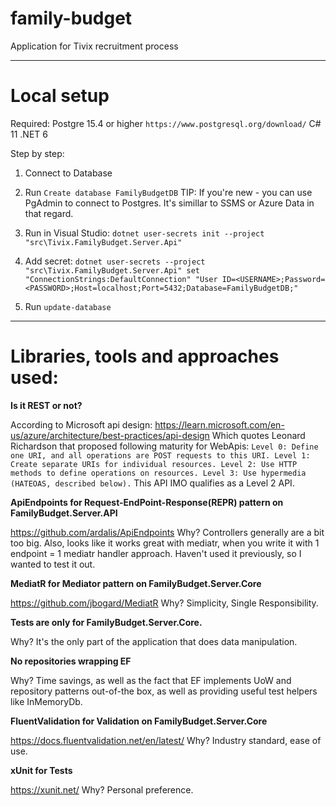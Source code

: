 # family-budget

Application for Tivix recruitment process

---
# Local setup

Required:
Postgre 15.4 or higher `https://www.postgresql.org/download/`
C# 11
.NET 6

Step by step:
1. Connect to Database
2. Run `Create database FamilyBudgetDB`
TIP: If you're new - you can use PgAdmin to connect to Postgres. It's simillar to SSMS or Azure Data in that regard.

3. Run in Visual Studio: `dotnet user-secrets init --project "src\Tivix.FamilyBudget.Server.Api"`
4. Add secret:
`dotnet user-secrets --project "src\Tivix.FamilyBudget.Server.Api" set "ConnectionStrings:DefaultConnection" "User ID=<USERNAME>;Password=<PASSWORD>;Host=localhost;Port=5432;Database=FamilyBudgetDB;"`

5. Run `update-database`
---
# Libraries, tools and approaches used:

**Is it REST or not?**

According to Microsoft api design:
https://learn.microsoft.com/en-us/azure/architecture/best-practices/api-design
Which quotes Leonard Richardson that proposed following maturity for WebApis:
`Level 0: Define one URI, and all operations are POST requests to this URI.
Level 1: Create separate URIs for individual resources.
Level 2: Use HTTP methods to define operations on resources.
Level 3: Use hypermedia (HATEOAS, described below).`
This API IMO qualifies as a Level 2 API.

**ApiEndpoints for Request-EndPoint-Response(REPR) pattern on FamilyBudget.Server.API**

https://github.com/ardalis/ApiEndpoints
Why? Controllers generally are a bit too big. Also, looks like it works great with mediatr, when you write it with 1 endpoint = 1 mediatr handler approach.
Haven't used it previously, so I wanted to test it out.

**MediatR for Mediator pattern on FamilyBudget.Server.Core**

https://github.com/jbogard/MediatR
Why? Simplicity, Single Responsibility.

**Tests are only for FamilyBudget.Server.Core.**

Why? It's the only part of the application that does data manipulation.

**No repositories wrapping EF**

Why? Time savings, as well as the fact that EF implements UoW and repository patterns out-of-the box, as well as providing
useful test helpers like InMemoryDb.

**FluentValidation for Validation on FamilyBudget.Server.Core**

https://docs.fluentvalidation.net/en/latest/
Why? Industry standard, ease of use.

**xUnit for Tests**

https://xunit.net/
Why? Personal preference.
